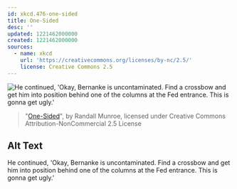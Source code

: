 ```yaml
---
id: xkcd.476-one-sided
title: One-Sided
desc: ''
updated: 1221462000000
created: 1221462000000
sources:
  - name: xkcd
    url: 'https://creativecommons.org/licenses/by-nc/2.5/'
    license: Creative Commons 2.5
---
```

![He continued, 'Okay, Bernanke is uncontaminated.  Find a crossbow and get him into position behind one of the columns at the Fed entrance.  This is gonna get ugly.'](https://imgs.xkcd.com/comics/one-sided.png)
> "[One-Sided](https://xkcd.com/476/)", by Randall Munroe, licensed under Creative Commons Attribution-NonCommercial 2.5 License

## Alt Text
He continued, 'Okay, Bernanke is uncontaminated.  Find a crossbow and get him into position behind one of the columns at the Fed entrance.  This is gonna get ugly.'

